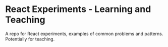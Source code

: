 # React Experiments - Learning and Teaching
A repo for React experiments, examples of common problems and patterns. Potentially for teaching.  
